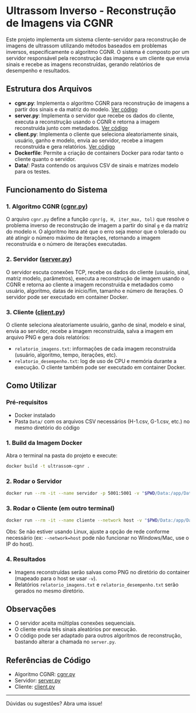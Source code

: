 # Ultrassom Inverso - Reconstrução de Imagens via CGNR

Este projeto implementa um sistema cliente-servidor para reconstrução de imagens de ultrassom utilizando métodos baseados em problemas inversos, especificamente o algoritmo CGNR. O sistema é composto por um servidor responsável pela reconstrução das imagens e um cliente que envia sinais e recebe as imagens reconstruídas, gerando relatórios de desempenho e resultados.

## Estrutura dos Arquivos

- **cgnr.py**: Implementa o algoritmo CGNR para reconstrução de imagens a partir dos sinais e da matriz do modelo. [Ver código](./cgnr.py)
- **server.py**: Implementa o servidor que recebe os dados do cliente, executa a reconstrução usando o CGNR e retorna a imagem reconstruída junto com metadados. [Ver código](./server.py)
- **client.py**: Implementa o cliente que seleciona aleatoriamente sinais, usuário, ganho e modelo, envia ao servidor, recebe a imagem reconstruída e gera relatórios. [Ver código](./client.py)
- **Dockerfile**: Permite a criação de containers Docker para rodar tanto o cliente quanto o servidor.
- **Data/**: Pasta contendo os arquivos CSV de sinais e matrizes modelo para os testes.

## Funcionamento do Sistema

### 1. Algoritmo CGNR ([cgnr.py](./cgnr.py))
O arquivo `cgnr.py` define a função `cgnr(g, H, iter_max, tol)` que resolve o problema inverso de reconstrução de imagem a partir do sinal `g` e da matriz do modelo `H`. O algoritmo itera até que o erro seja menor que o tolerado ou até atingir o número máximo de iterações, retornando a imagem reconstruída e o número de iterações executadas.

### 2. Servidor ([server.py](./server.py))
O servidor escuta conexões TCP, recebe os dados do cliente (usuário, sinal, matriz modelo, parâmetros), executa a reconstrução de imagem usando o CGNR e retorna ao cliente a imagem reconstruída e metadados como usuário, algoritmo, datas de início/fim, tamanho e número de iterações. O servidor pode ser executado em container Docker.

### 3. Cliente ([client.py](./client.py))
O cliente seleciona aleatoriamente usuário, ganho de sinal, modelo e sinal, envia ao servidor, recebe a imagem reconstruída, salva a imagem em arquivo PNG e gera dois relatórios:
- `relatorio_imagens.txt`: informações de cada imagem reconstruída (usuário, algoritmo, tempo, iterações, etc).
- `relatorio_desempenho.txt`: log de uso de CPU e memória durante a execução.
O cliente também pode ser executado em container Docker.

## Como Utilizar

### Pré-requisitos
- Docker instalado
- Pasta `Data/` com os arquivos CSV necessários (H-1.csv, G-1.csv, etc.) no mesmo diretório do código

### 1. Build da Imagem Docker
Abra o terminal na pasta do projeto e execute:
```bash
docker build -t ultrassom-cgnr .
```

### 2. Rodar o Servidor
```bash
docker run --rm -it --name servidor -p 5001:5001 -v "$PWD/Data:/app/Data" ultrassom-cgnr python server.py
```

### 3. Rodar o Cliente (em outro terminal)
```bash
docker run --rm -it --name cliente --network host -v "$PWD/Data:/app/Data" ultrassom-cgnr python client.py
```
Obs: Se não estiver usando Linux, ajuste a opção de rede conforme necessário (ex: `--network=host` pode não funcionar no Windows/Mac, use o IP do host).

### 4. Resultados
- Imagens reconstruídas serão salvas como PNG no diretório do container (mapeado para o host se usar `-v`).
- Relatórios `relatorio_imagens.txt` e `relatorio_desempenho.txt` serão gerados no mesmo diretório.

## Observações
- O servidor aceita múltiplas conexões sequenciais.
- O cliente envia três sinais aleatórios por execução.
- O código pode ser adaptado para outros algoritmos de reconstrução, bastando alterar a chamada no `server.py`.

## Referências de Código
- Algoritmo CGNR: [cgnr.py](./cgnr.py)
- Servidor: [server.py](./server.py)
- Cliente: [client.py](./client.py)

---

Dúvidas ou sugestões? Abra uma issue!
